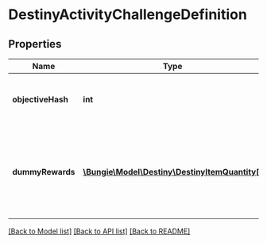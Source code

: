 # DestinyActivityChallengeDefinition

## Properties
Name | Type | Description | Notes
------------ | ------------- | ------------- | -------------
**objectiveHash** | **int** | The hash for the Objective that matches this challenge. Use it to look up the DestinyObjectiveDefinition. | [optional] 
**dummyRewards** | [**\Bungie\Model\Destiny\DestinyItemQuantity[]**](DestinyItemQuantity.md) | The rewards as they&#39;re represented in the UI. Note that they generally link to \&quot;dummy\&quot; items that give a summary of rewards rather than direct, real items themselves.  If the quantity is 0, don&#39;t show the quantity. | [optional] 

[[Back to Model list]](../README.md#documentation-for-models) [[Back to API list]](../README.md#documentation-for-api-endpoints) [[Back to README]](../README.md)


